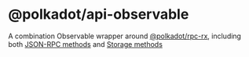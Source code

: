 
@polkadot/api-observable
========================

A combination Observable wrapper around [@polkadot/rpc-rx](packages/rpc-rx), including both [JSON-RPC methods](https://polkadot.js.org/api/METHODS_RPC.html) and [Storage methods](https://polkadot.js.org/api/METHODS_STORAGE.html)

